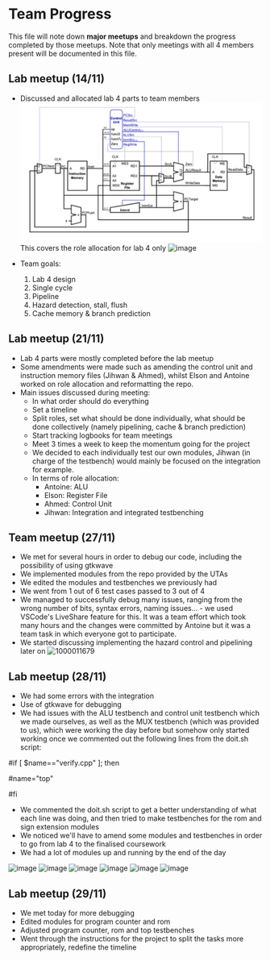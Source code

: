 # Team Progress

This file will note down **major meetups** and breakdown the progress completed by those meetups. Note that only meetings with all 4 members present will be documented in this file.

## Lab meetup (14/11)
  - Discussed and allocated lab 4 parts to team members
    ![Alt text](../../images/topsv.png)
    This covers the role allocation for lab 4 only
    ![image](https://github.com/user-attachments/assets/4229391c-f2dd-4d15-9164-3958981c14b4)

  - Team goals:
    1. Lab 4 design
    2. Single cycle
    3. Pipeline
    4. Hazard detection, stall, flush
    5. Cache memory & branch prediction

## Lab meetup (21/11)
  - Lab 4 parts were mostly completed before the lab meetup
  - Some amendments were made such as amending the control unit and instruction memory files (Jihwan & Ahmed), whilst Elson and Antoine worked on role allocation and reformatting the repo. 
  - Main issues discussed during meeting:
    - In what order should do everything
    - Set a timeline
    - Split roles, set what should be done individually, what should be done collectively (namely pipelining, cache & branch prediction)
    - Start tracking logbooks for team meetings
    - Meet 3 times a week to keep the momentum going for the project
    - We decided to each individually test our own modules, Jihwan (in charge of the testbench) would mainly be focused on the integration for example.
    - In terms of role allocation:
        - Antoine: ALU
        - Elson: Register File
        - Ahmed: Control Unit
        - Jihwan: Integration and integrated testbenching

## Team meetup (27/11)
  - We met for several hours in order to debug our code, including the possibility of using gtkwave
  - We implemented modules from the repo provided by the UTAs
  - We edited the modules and testbenches we previously had
  - We went from 1 out of 6 test cases passed to 3 out of 4
  - We managed to successfully debug many issues, ranging from the wrong number of bits, syntax errors, naming issues... - we used VSCode's LiveShare feature for this. It was a team effort which took many hours and the changes were committed by Antoine but it was a team task in which everyone got to participate.
  - We started discussing implementing the hazard control and pipelining later on
    ![1000011679](https://github.com/user-attachments/assets/a1fe9d1a-9d5f-44af-a730-6e390b1e6e52)

## Lab meetup (28/11)
  - We had some errors with the integration
  - Use of gtkwave for debugging
  - We had issues with the ALU testbench and control unit testbench which we made ourselves, as well as the MUX testbench (which was provided to us), which were working the day before but somehow only started working once we commented out the following lines from the doit.sh script:
    
#if [ $name=="verify.cpp" ]; then

#name="top"

#fi

  - We commented the doit.sh script to get a better understanding of what each line was doing, and then tried to make testbenches for the rom and sign extension modules
  - We noticed we'll have to amend some modules and testbenches in order to go from lab 4 to the finalised coursework
  - We had a lot of modules up and running by the end of the day

![image](https://github.com/user-attachments/assets/3703ac81-38f8-4b13-bb24-4329db993c46)
![image](https://github.com/user-attachments/assets/b44abfeb-0d67-4283-92e9-2448c3153f71)
![image](https://github.com/user-attachments/assets/5c775663-8845-4d05-a10a-dc0816b1a3ea)
![image](https://github.com/user-attachments/assets/e5d6dcf4-b575-4882-9c5c-8edab1121680)
![image](https://github.com/user-attachments/assets/d7fb6585-e7dc-4cd9-afd5-35feca2905d1)
![image](https://github.com/user-attachments/assets/9bc7ce7f-569f-4fbe-924e-1b3a08a6e105)

## Lab meetup (29/11)
  - We met today for more debugging
  - Edited modules for program counter and rom
  - Adjusted program counter, rom and top testbenches
  - Went through the instructions for the project to split the tasks more appropriately, redefine the timeline








